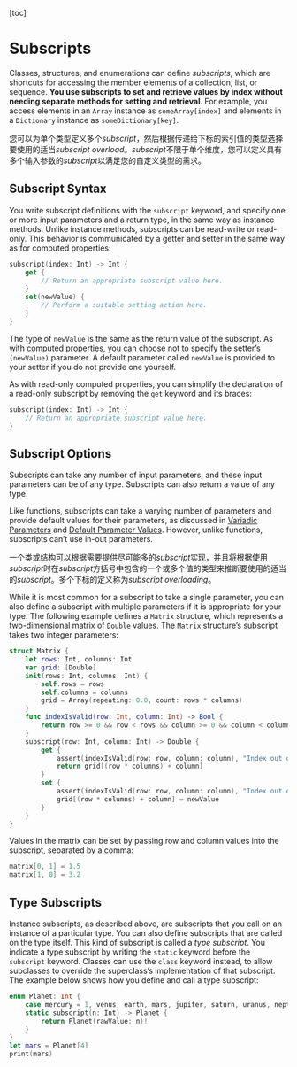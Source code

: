 [toc]

# Subscripts

Classes, structures, and enumerations can define *subscripts*, which are shortcuts for accessing the member elements of a collection, list, or sequence. **You use subscripts to set and retrieve values by index without needing separate methods for setting and retrieval**. For example, you access elements in an `Array` instance as `someArray[index]` and elements in a `Dictionary` instance as `someDictionary[key]`.

您可以为单个类型定义多个*subscript*，然后根据传递给下标的索引值的类型选择要使用的适当*subscript overload*。*subscript*不限于单个维度，您可以定义具有多个输入参数的*subscript*以满足您的自定义类型的需求。

## Subscript Syntax

You write subscript definitions with the `subscript` keyword, and specify one or more input parameters and a return type, in the same way as instance methods. Unlike instance methods, subscripts can be read-write or read-only. This behavior is communicated by a getter and setter in the same way as for computed properties:

```swift
subscript(index: Int) -> Int {
    get {
        // Return an appropriate subscript value here.
    }
    set(newValue) {
        // Perform a suitable setting action here.
    }
}
```

The type of `newValue` is the same as the return value of the subscript. As with computed properties, you can choose not to specify the setter’s `(newValue)` parameter. A default parameter called `newValue` is provided to your setter if you do not provide one yourself.

As with read-only computed properties, you can simplify the declaration of a read-only subscript by removing the `get` keyword and its braces:

```swift
subscript(index: Int) -> Int {
    // Return an appropriate subscript value here.
}
```

## Subscript Options

Subscripts can take any number of input parameters, and these input parameters can be of any type. Subscripts can also return a value of any type.

Like functions, subscripts can take a varying number of parameters and provide default values for their parameters, as discussed in [Variadic Parameters](https://docs.swift.org/swift-book/LanguageGuide/Functions.html#ID171) and [Default Parameter Values](https://docs.swift.org/swift-book/LanguageGuide/Functions.html#ID169). However, unlike functions, subscripts can’t use in-out parameters.

一个类或结构可以根据需要提供尽可能多的*subscript*实现，并且将根据使用*subscript*时在*subscript*方括号中包含的一个或多个值的类型来推断要使用的适当的*subscript*。多个下标的定义称为*subscript overloading*。

While it is most common for a subscript to take a single parameter, you can also define a subscript with multiple parameters if it is appropriate for your type. The following example defines a `Matrix` structure, which represents a two-dimensional matrix of `Double` values. The `Matrix` structure’s subscript takes two integer parameters:

```swift
struct Matrix {
    let rows: Int, columns: Int
    var grid: [Double]
    init(rows: Int, columns: Int) {
        self.rows = rows
        self.columns = columns
        grid = Array(repeating: 0.0, count: rows * columns)
    }
    func indexIsValid(row: Int, column: Int) -> Bool {
        return row >= 0 && row < rows && column >= 0 && column < columns
    }
    subscript(row: Int, column: Int) -> Double {
        get {
            assert(indexIsValid(row: row, column: column), "Index out of range")
            return grid[(row * columns) + column]
        }
        set {
            assert(indexIsValid(row: row, column: column), "Index out of range")
            grid[(row * columns) + column] = newValue
        }
    }
}
```

Values in the matrix can be set by passing row and column values into the subscript, separated by a comma:

```swift
matrix[0, 1] = 1.5
matrix[1, 0] = 3.2
```

## Type Subscripts

Instance subscripts, as described above, are subscripts that you call on an instance of a particular type. You can also define subscripts that are called on the type itself. This kind of subscript is called a *type subscript*. You indicate a type subscript by writing the `static` keyword before the `subscript` keyword. Classes can use the `class` keyword instead, to allow subclasses to override the superclass’s implementation of that subscript. The example below shows how you define and call a type subscript:

```swift
enum Planet: Int {
    case mercury = 1, venus, earth, mars, jupiter, saturn, uranus, neptune
    static subscript(n: Int) -> Planet {
        return Planet(rawValue: n)!
    }
}
let mars = Planet[4]
print(mars)
```



